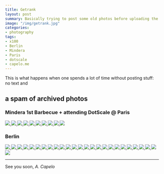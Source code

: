 ```yaml
---
title: Getrank
layout: post
summary: Basically trying to post some old photos before uploading the more recent ones
image: "/img/getrank.jpg"
categories: 
- photography
tags:
- x100
- Berlin
- Mindera
- Paris
- dotscale
- capelo.me
---
```


This is what happens when one spends a lot of time without posting stuff: no text and

## a spam of archived photos

### Mindera 1st Barbecue + attending DotScale @ Paris

<a href="https://www.flickr.com/photos/acapelo/19645451159" target="_blank">
    <img src="https://c1.staticflickr.com/1/437/19645451159_9ea35a84e9_b.jpg" />
</a>

<a href="https://www.flickr.com/photos/acapelo/19832028585" target="_blank">
    <img src="https://c1.staticflickr.com/1/262/19832028585_c2cbabda51_b.jpg" />
</a>

<a href="https://www.flickr.com/photos/acapelo/19805883086" target="_blank">
    <img src="https://c1.staticflickr.com/1/292/19805883086_a87ab69c08_b.jpg" />
</a>

<a href="https://www.flickr.com/photos/acapelo/19644017120" target="_blank">
    <img src="https://c1.staticflickr.com/1/294/19644017120_709988a63e_b.jpg" />
</a>

<a href="https://www.flickr.com/photos/acapelo/19211162363" target="_blank">
    <img src="https://c1.staticflickr.com/1/431/19211162363_42c167fe58_b.jpg" />
</a>

<a href="https://www.flickr.com/photos/acapelo/19805940276" target="_blank">
    <img src="https://c1.staticflickr.com/1/415/19805940276_26cf39bc7d_b.jpg" />
</a>

<a href="https://www.flickr.com/photos/acapelo/19824843922" target="_blank">
    <img src="https://c1.staticflickr.com/1/346/19824843922_7ee76e593c_b.jpg" />
</a>

<a href="https://www.flickr.com/photos/acapelo/19832155785" target="_blank">
    <img src="https://c2.staticflickr.com/4/3822/19832155785_5c8a98e41d_b.jpg" />
</a>

<a href="https://www.flickr.com/photos/acapelo/19209599484" target="_blank">
    <img src="https://c1.staticflickr.com/1/419/19209599484_589f5b1e07_b.jpg" />
</a>

<a href="https://www.flickr.com/photos/acapelo/19805980976/sizes/l" target="_blank">
    <img src="https://c1.staticflickr.com/1/490/19805980976_f02ef2f455_b.jpg" />
</a>


### Berlin

<a href="https://www.flickr.com/photos/acapelo/19645035059" target="_blank">
    <img src="https://c1.staticflickr.com/1/395/19645035059_6da9e2d838_b.jpg" />
</a>

<a href="https://www.flickr.com/photos/acapelo/19805467746/" target="_blank">
    <img src="https://c1.staticflickr.com/1/259/19805467746_c7e27d8373_b.jpg" />
</a>

<a href="https://www.flickr.com/photos/acapelo/19643643418/" target="_blank">
    <img src="https://c1.staticflickr.com/1/449/19643643418_f10684a310_b.jpg" />
</a>


<a href="https://www.flickr.com/photos/acapelo/19805493176" target="_blank">
    <img src="https://c1.staticflickr.com/1/266/19805493176_a317fc570f_b.jpg" />
</a>


<a href="https://www.flickr.com/photos/acapelo/19824318742" target="_blank">
    <img src="https://c1.staticflickr.com/1/271/19824318742_d0596d2dea_b.jpg" />
</a>

<a href="https://www.flickr.com/photos/acapelo/19805535916" target="_blank">
    <img src="https://c1.staticflickr.com/1/480/19805535916_2e4292e9bd_b.jpg" />
</a>

<a href="https://www.flickr.com/photos/acapelo/19831741725" target="_blank">
    <img src="https://c1.staticflickr.com/1/261/19831741725_7d29a60514_b.jpg" />
</a>

<a href="https://www.flickr.com/photos/acapelo/19643730830" target="_blank">
    <img src="https://c1.staticflickr.com/1/398/19643730830_f4065282a3_b.jpg" />
</a>

<a href="https://www.flickr.com/photos/acapelo/19831767905" target="_blank">
    <img src="https://c1.staticflickr.com/1/349/19831767905_19637f5362_b.jpg" />
</a>

<a href="https://www.flickr.com/photos/acapelo/19645173789/" target="_blank">
    <img src="https://c1.staticflickr.com/1/486/19645173789_3c70451415_b.jpg" />
</a>

<a href="https://www.flickr.com/photos/acapelo/19643765980" target="_blank">
    <img src="https://c2.staticflickr.com/4/3830/19643765980_9bb09164c9_b.jpg" />
</a>

<a href="https://www.flickr.com/photos/acapelo/19831802795/" target="_blank">
    <img src="https://c2.staticflickr.com/4/3763/19831802795_e06315b8c2_b.jpg" />
</a>

<a href="https://www.flickr.com/photos/acapelo/19824453222/" target="_blank">
    <img src="https://c1.staticflickr.com/1/397/19824453222_98b6288d20_b.jpg" />
</a>

<a href="https://www.flickr.com/photos/acapelo/19209207914/" target="_blank">
    <img src="https://c1.staticflickr.com/1/428/19209207914_629e4c41d8_b.jpg" />
</a>

<a href="https://www.flickr.com/photos/acapelo/19209221274/" target="_blank">
    <img src="https://c1.staticflickr.com/1/542/19209221274_314d9374a9_b.jpg" />
</a>

<a href="https://www.flickr.com/photos/acapelo/19210995993/" target="_blank">
    <img src="https://c2.staticflickr.com/4/3809/19210995993_90e34f35c5_b.jpg" />
</a>

<a href="https://www.flickr.com/photos/acapelo/19209283464/" target="_blank">
    <img src="https://c1.staticflickr.com/1/408/19209283464_332660501e_b.jpg" />
</a>

<a href="https://www.flickr.com/photos/acapelo/19211043883/" target="_blank">
    <img src="https://c2.staticflickr.com/4/3685/19211043883_60fdaa4621_h.jpg" />
</a>

<a href="https://www.flickr.com/photos/acapelo/19806159756/" target="_blank">
    <img src="https://c1.staticflickr.com/1/448/19806159756_a2e7464a43_b.jpg" />
</a>

<a href="https://www.flickr.com/photos/acapelo/19211395943" target="_blank">
    <img src="https://c1.staticflickr.com/1/350/19211395943_aea98403e5_b.jpg" />
</a>

<a href="https://www.flickr.com/photos/acapelo/19209755984" target="_blank">
    <img src="https://c1.staticflickr.com/1/562/19209755984_d491f34c9f_b.jpg" />
</a>

<a href="https://www.flickr.com/photos/acapelo/19211493413" target="_blank">
    <img src="https://c2.staticflickr.com/4/3682/19211493413_d34a528ccf_b.jpg" />
</a>

<a href="https://www.flickr.com/photos/acapelo/19209783164" target="_blank">
    <img src="https://c1.staticflickr.com/1/263/19209783164_d80b330306_b.jpg" />
</a>

<a href="https://www.flickr.com/photos/acapelo/19644453980" target="_blank">
    <img src="https://c1.staticflickr.com/1/422/19644453980_160de5255e_b.jpg" />
</a>

<a href="https://www.flickr.com/photos/acapelo/19806323896/sizes/l" target="_blank">
    <img src="https://c1.staticflickr.com/1/324/19806323896_ed1f931a95_b.jpg" />
</a>

<a href="https://www.flickr.com/photos/acapelo/19806311036/sizes/l" target="_blank">
    <img src="https://c1.staticflickr.com/1/394/19806311036_7e4b0869d6_b.jpg" />
</a>

<hr />


See you soon,
*A. Capelo*
